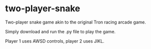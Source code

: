 # two-player-snake
Two-player snake game akin to the original Tron racing arcade game.

Simply download and run the .py file to play the game.

Player 1 uses AWSD controls, player 2 uses JIKL.
